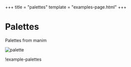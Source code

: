 +++
title = "palettes"
template = "examples-page.html"
+++

# Palettes

Palettes from manim

![palette](../../assets/palettes.png)

!example-palettes
